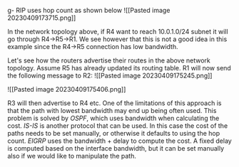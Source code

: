 g- RIP uses hop count as shown below
![[Pasted image 20230409173715.png]]

In the network topology above, if R4 want to reach 10.0.1.0/24 subnet it will go through R4->R5->R1. We see however that this is not a good idea in this example since the R4->R5 connection has low bandwidth.

Let's see how the routers advertise their routes in the above network topology. Assume R5 has already updated its routing table. R1 will now send the following message to R2:
![[Pasted image 20230409175245.png]]


![[Pasted image 20230409175406.png]]

R3 will then advertise to R4 etc. One of the limitations of this approach is that the path with lowest bandwidth may end up being often used. This problem is solved by *OSPF*, which uses bandwidth when calculating the cost.
*IS-IS* is another protocol that can be used. In this case the cost of the paths needs to be set manually, or otherwise it defaults to using the hop count. 
*EIGRP* uses the bandwidth + delay to compute the cost.  A fixed delay is computed based on the interface bandwidth, but it can be set manually also if we would like to manipulate the path.